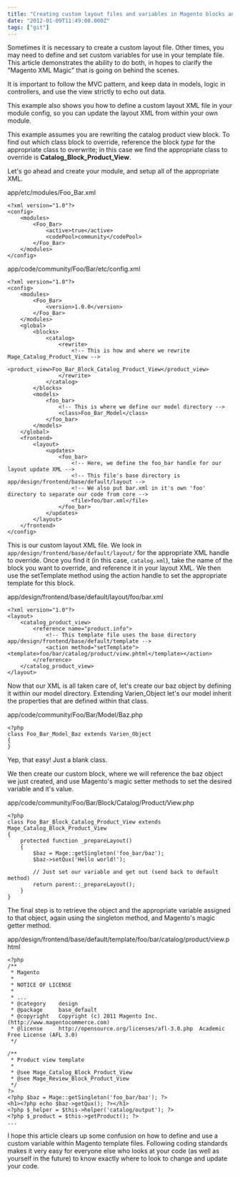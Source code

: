 ```yaml
---
title: "Creating custom layout files and variables in Magento blocks and templates"
date: "2012-01-09T11:49:00.000Z"
tags: ["git"]
---
```


Sometimes it is necessary to create a custom layout file. Other times, you may need to define and set custom variables for use in your template file. This article demonstrates the ability to do both, in hopes to clarify the "Magento XML Magic" that is going on behind the scenes.

It is important to follow the MVC pattern, and keep data in models, logic in controllers, and use the view strictly to echo out data.

This example also shows you how to define a custom layout XML file in your module config, so you can update the layout XML from within your own module.

This example assumes you are rewriting the catalog product view block. To find out which class block to override, reference the block *type* for the appropriate class to overwrite; in this case we find the appropriate class to override is **Catalog\_Block\_Product\_View**.

Let's go ahead and create your module, and setup all of the appropriate XML.

<div class="gatsby-code-title">app/etc/modules/Foo_Bar.xml</div>

```xml{numberLines: true}
<?xml version="1.0"?>
<config>
    <modules>
        <Foo_Bar>
            <active>true</active>
            <codePool>community</codePool>
        </Foo_Bar>
    </modules>
</config>
```

<div class="gatsby-code-title">app/code/community/Foo/Bar/etc/config.xml</div>

```xml{numberLines: true}
<?xml version="1.0"?>
<config>
    <modules>
        <Foo_Bar>
            <version>1.0.0</version>
        </Foo_Bar>
    </modules>
    <global>
        <blocks>
            <catalog>
                <rewrite>
                    <!-- This is how and where we rewrite Mage_Catalog_Product_View -->
                    <product_view>Foo_Bar_Block_Catalog_Product_View</product_view>
                </rewrite>
            </catalog>
        </blocks>
        <models>
            <foo_bar>
                <!-- This is where we define our model directory -->
                <class>Foo_Bar_Model</class>
            </foo_bar>
        </models>
    </global>
    <frontend>
        <layout>
            <updates>
                <foo_bar>
                    <!-- Here, we define the foo_bar handle for our layout update XML -->
                    <!-- This file's base directory is app/design/frontend/base/default/layout -->
                    <!-- We also put bar.xml in it's own 'foo' directory to separate our code from core -->
                    <file>foo/bar.xml</file>
                </foo_bar>
            </updates>
        </layout>
    </frontend>
</config>
```

This is our custom layout XML file. We look in `app/design/frontend/base/default/layout/` for the appropriate XML handle to override. Once you find it (in this case, `catalog.xml`), take the name of the block you want to override, and reference it in your layout XML. We then use the setTemplate method using the action handle to set the appropriate template for this block.

<div class="gatsby-code-title">app/design/frontend/base/default/layout/foo/bar.xml</div>

```xml{numberLines: true}
<?xml version="1.0"?>
<layout>
    <catalog_product_view>
        <reference name="product.info">
            <!-- This template file uses the base directory app/design/frontend/base/default/template -->
            <action method="setTemplate"><template>foo/bar/catalog/product/view.phtml</template></action>
        </reference>
    </catalog_product_view>
</layout>
```

Now that our XML is all taken care of, let's create our baz object by defining it within our model directory. Extending Varien_Object let's our model inherit the properties that are defined within that class.

<div class="gatsby-code-title">app/code/community/Foo/Bar/Model/Baz.php</div>

```php{numberLines: true}
<?php
class Foo_Bar_Model_Baz extends Varien_Object
{
}
```

Yep, that easy! Just a blank class.

We then create our custom block, where we will reference the baz object we just created, and use Magento's magic setter methods to set the desired variable and it's value.

<div class="gatsby-code-title">app/code/community/Foo/Bar/Block/Catalog/Product/View.php</div>

```php{numberLines: true}
<?php
class Foo_Bar_Block_Catalog_Product_View extends Mage_Catalog_Block_Product_View
{
    protected function _prepareLayout()
    {
        $baz = Mage::getSingleton('foo_bar/baz');
        $baz->setQux('Hello world!');
         
        // Just set our variable and get out (send back to default method)
        return parent::_prepareLayout();
    }
}
```

The final step is to retrieve the object and the appropriate variable assigned to that object, again using the singleton method, and Magento's magic getter method.

<div class="gatsby-code-title">app/design/frontend/base/default/template/foo/bar/catalog/product/view.phtml</div>

```php{numberLines: true}
<?php
/**
 * Magento
 *
 * NOTICE OF LICENSE
 *
 * ...
 * @category    design
 * @package     base_default
 * @copyright   Copyright (c) 2011 Magento Inc. (http://www.magentocommerce.com)
 * @license     http://opensource.org/licenses/afl-3.0.php  Academic Free License (AFL 3.0)
 */
 
/**
 * Product view template
 *
 * @see Mage_Catalog_Block_Product_View
 * @see Mage_Review_Block_Product_View
 */
?>
<?php $baz = Mage::getSingleton('foo_bar/baz'); ?>
<h1><?php echo $baz->getQux(); ?></h1>
<?php $_helper = $this->helper('catalog/output'); ?>
<?php $_product = $this->getProduct(); ?>
...
```

I hope this article clears up some confusion on how to define and use a custom variable within Magento template files. Following coding standards makes it very easy for everyone else who looks at your code (as well as yourself in the future) to know exactly where to look to change and update your code.
